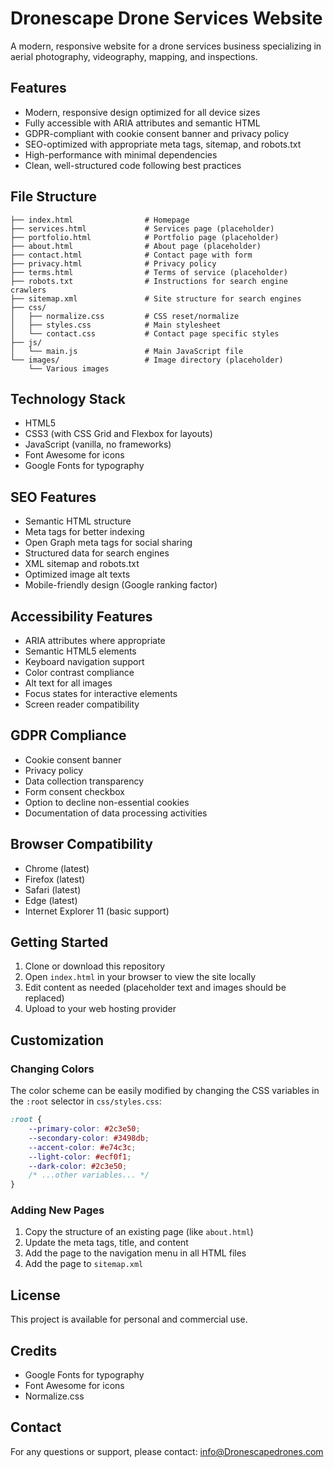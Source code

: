 # Dronescape Drone Services Website

A modern, responsive website for a drone services business specializing in aerial photography, videography, mapping, and inspections.

## Features

- Modern, responsive design optimized for all device sizes
- Fully accessible with ARIA attributes and semantic HTML
- GDPR-compliant with cookie consent banner and privacy policy
- SEO-optimized with appropriate meta tags, sitemap, and robots.txt
- High-performance with minimal dependencies
- Clean, well-structured code following best practices

## File Structure

```
├── index.html                # Homepage
├── services.html             # Services page (placeholder)
├── portfolio.html            # Portfolio page (placeholder)
├── about.html                # About page (placeholder)
├── contact.html              # Contact page with form
├── privacy.html              # Privacy policy
├── terms.html                # Terms of service (placeholder)
├── robots.txt                # Instructions for search engine crawlers
├── sitemap.xml               # Site structure for search engines
├── css/
│   ├── normalize.css         # CSS reset/normalize
│   ├── styles.css            # Main stylesheet
│   └── contact.css           # Contact page specific styles
├── js/
│   └── main.js               # Main JavaScript file
└── images/                   # Image directory (placeholder)
    └── Various images
```

## Technology Stack

- HTML5
- CSS3 (with CSS Grid and Flexbox for layouts)
- JavaScript (vanilla, no frameworks)
- Font Awesome for icons
- Google Fonts for typography

## SEO Features

- Semantic HTML structure
- Meta tags for better indexing
- Open Graph meta tags for social sharing
- Structured data for search engines
- XML sitemap and robots.txt
- Optimized image alt texts
- Mobile-friendly design (Google ranking factor)

## Accessibility Features

- ARIA attributes where appropriate
- Semantic HTML5 elements
- Keyboard navigation support
- Color contrast compliance
- Alt text for all images
- Focus states for interactive elements
- Screen reader compatibility

## GDPR Compliance

- Cookie consent banner
- Privacy policy
- Data collection transparency
- Form consent checkbox
- Option to decline non-essential cookies
- Documentation of data processing activities

## Browser Compatibility

- Chrome (latest)
- Firefox (latest)
- Safari (latest)
- Edge (latest)
- Internet Explorer 11 (basic support)

## Getting Started

1. Clone or download this repository
2. Open `index.html` in your browser to view the site locally
3. Edit content as needed (placeholder text and images should be replaced)
4. Upload to your web hosting provider

## Customization

### Changing Colors

The color scheme can be easily modified by changing the CSS variables in the `:root` selector in `css/styles.css`:

```css
:root {
    --primary-color: #2c3e50;
    --secondary-color: #3498db;
    --accent-color: #e74c3c;
    --light-color: #ecf0f1;
    --dark-color: #2c3e50;
    /* ...other variables... */
}
```

### Adding New Pages

1. Copy the structure of an existing page (like `about.html`)
2. Update the meta tags, title, and content
3. Add the page to the navigation menu in all HTML files
4. Add the page to `sitemap.xml`

## License

This project is available for personal and commercial use.

## Credits

- Google Fonts for typography
- Font Awesome for icons
- Normalize.css

## Contact

For any questions or support, please contact:
info@Dronescapedrones.com 